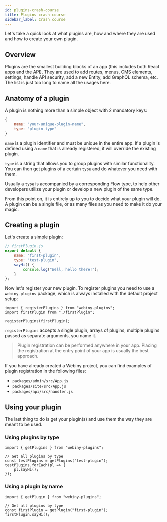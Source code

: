 ```yaml
---
id: plugins-crash-course
title: Plugins crash course
sidebar_label: Crash course
---
```


Let's take a quick look at what plugins are, how and where they are used and how to create your own plugin.

## Overview
Plugins are the smallest building blocks of an app (this includes both React apps and the API).
They are used to add routes, menus, CMS elements, settings, handle API security, add a new Entity, add GraphQL schema, etc.
The list is just too long to name all the usages here.

## Anatomy of a plugin
A plugin is nothing more than a simple object with 2 mandatory keys:
```js
{
    name: "your-unique-plugin-name",
    type: "plugin-type"
}
```
`name` is a plugin identifier and must be unique in the entire app.
If a plugin is defined using a `name` that is already registered, it will
override the existing plugin.

`type` is a string that allows you to group plugins with similar functionality.
You can then get plugins of a certain `type` and do whatever you need with them.

Usually a `type` is accompanied by a corresponding Flow type, to help other developers
utilize your plugin or develop a new plugin of the same type.

From this point on, it is entirely up to you to decide what your plugin
will do. A plugin can be a single file, or as many files as you need
to make it do your magic.

## Creating a plugin
Let's create a simple plugin:
```js
// firstPlugin.js
export default {
    name: "first-plugin",
    type: "test-plugin",
    sayHi() {
        console.log("Well, hello there!");
    }
};
```

Now let's register your new plugin. To register plugins you need to
use a `webiny-plugins` package, which is always installed with the
default project setup:
```
import { registerPlugins } from "webiny-plugins";
import firstPlugin from "./firstPlugin";

registerPlugins(firstPlugin);
```

`registerPlugins` accepts a single plugin, arrays of plugins, multiple
plugins passed as separate arguments, you name it.

> Plugin registration can be performed anywhere in your app. Placing the
registration at the entry point of your app is usually the best approach.

If you have already created a Webiny project, you can find examples of
plugin registration in the following files:
- `packages/admin/src/App.js`
- `packages/site/src/App.js`
- `packages/api/src/handler.js`

## Using your plugin
The last thing to do is get your plugin(s) and use them the way they are
meant to be used.

### Using plugins by type

```
import { getPlugins } from "webiny-plugins";

// Get all plugins by type
const testPlugins = getPlugins("test-plugin");
testPlugins.forEach(pl => {
    pl.sayHi();
});
```

### Using a plugin by name

```
import { getPlugin } from "webiny-plugins";

// Get all plugins by type
const firstPlugin = getPlugin("first-plugin");
firstPlugin.sayHi();
```



